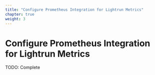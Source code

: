 ```yaml
---
title: "Configure Prometheus Integration for Lightrun Metrics"
chapter: true
weight: 3
---
```


# Configure Prometheus Integration for Lightrun Metrics

TODO: Complete